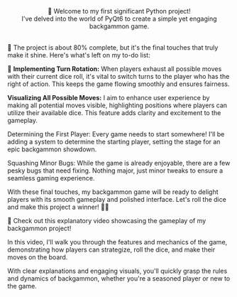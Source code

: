 <div align = "center">🎲 Welcome to my first significant Python project!</br> I've delved into the world of PyQt6 to create a simple yet engaging backgammon game.</div>
<br>

<p>🚧 The project is about 80% complete, but it's the final touches that truly make it shine. Here's what's left on my to-do list:</p>

🔧 <b>Implementing Turn Rotation:</b> When players exhaust all possible moves with their current dice roll, it's vital to switch turns to the player who has the right of action. This keeps the game flowing smoothly and ensures fairness.

<b>Visualizing All Possible Moves:</b> I aim to enhance user experience by making all potential moves visible, highlighting positions where players can utilize their available dice. This feature adds clarity and excitement to the gameplay.

Determining the First Player: Every game needs to start somewhere! I'll be adding a system to determine the starting player, setting the stage for an epic backgammon showdown.

Squashing Minor Bugs: While the game is already enjoyable, there are a few pesky bugs that need fixing. Nothing major, just minor tweaks to ensure a seamless gaming experience.

With these final touches, my backgammon game will be ready to delight players with its smooth gameplay and polished interface. Let's roll the dice and make this project a winner! 🎲✨

🎥 Check out this explanatory video showcasing the gameplay of my backgammon project!

In this video, I'll walk you through the features and mechanics of the game, demonstrating how players can strategize, roll the dice, and make their moves on the board.

With clear explanations and engaging visuals, you'll quickly grasp the rules and dynamics of backgammon, whether you're a seasoned player or new to the game.
